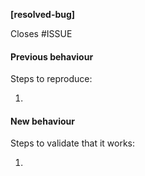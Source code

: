 **[resolved-bug]**

Closes #ISSUE

#### Previous behaviour
Steps to reproduce:

1.

#### New behaviour
Steps to validate that it works:

1.
